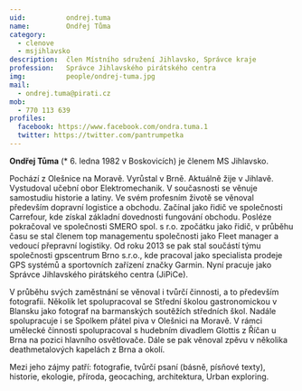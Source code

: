 ```yaml
---
uid:          ondrej.tuma
name:         Ondřej Tůma
category:
  - clenove
  - msjihlavsko
description:  člen Místního sdružení Jihlavsko, Správce kraje
profession:   Správce Jihlavského pirátského centra
img:          people/ondrej-tuma.jpg
mail:
  - ondrej.tuma@pirati.cz
mob:
  - 770 113 639
profiles:
  facebook: https://www.facebook.com/ondra.tuma.1 
  twitter: https://twitter.com/pantrumpetka
---
```

**Ondřej Tůma** (* 6. ledna 1982 v Boskovicích) je členem MS Jihlavsko.

Pochází z Olešnice na Moravě. Vyrůstal v Brně. Aktuálně žije v Jihlavě. Vystudoval učební obor Elektromechanik. V současnosti se věnuje samostudiu historie a latiny. Ve svém profesním životě se věnoval především dopravní logistice a obchodu. Začínal jako řidič ve společnosti Carrefour, kde získal základní dovednosti fungování obchodu. Posléze pokračoval ve společnosti SMERO spol. s r.o. zpočátku jako řidič, v průběhu času se stal členem top managementu společnosti jako Fleet manager a vedoucí přepravní logistiky. Od roku 2013 se pak stal součástí týmu společnosti gpscentrum Brno s.r.o., kde pracoval jako specialista prodeje GPS systémů a sportovních zařízení značky Garmin. Nyní pracuje jako Správce Jihlavského pirátského centra (JiPiCe).

V průběhu svých zaměstnání se věnoval i tvůrčí činnosti, a to především fotografii. Několik let spolupracoval se Střední školou gastronomickou v Blansku jako fotograf na barmanských soutěžích středních škol. Nadále spolupracuje i se Spolkem přátel piva v Olešnici na Moravě. V rámci umělecké činnosti spolupracoval s hudebním divadlem Glottis z Říčan u Brna na pozici hlavního osvětlovače. Dále se pak věnoval zpěvu v několika deathmetalových kapelách z Brna a okolí.

Mezi jeho zájmy patří: fotografie, tvůrčí psaní (básně, písňové texty), historie, ekologie, příroda, geocaching, architektura, Urban exploring.

